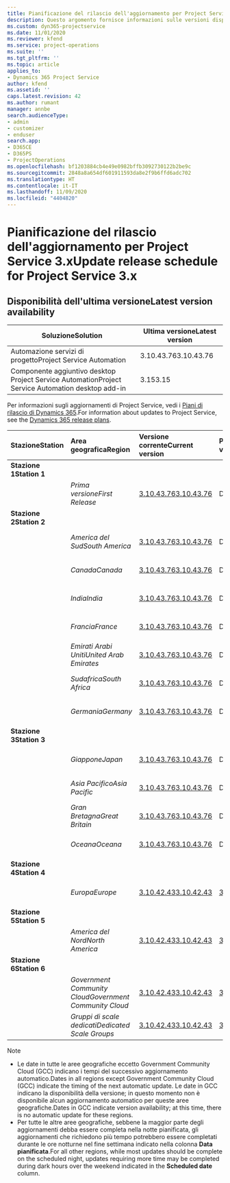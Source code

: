 ```yaml
---
title: Pianificazione del rilascio dell'aggiornamento per Project Service 3.x
description: Questo argomento fornisce informazioni sulle versioni disponibili e future di Dynamics 365 Project Service Automation.
ms.custom: dyn365-projectservice
ms.date: 11/01/2020
ms.reviewer: kfend
ms.service: project-operations
ms.suite: ''
ms.tgt_pltfrm: ''
ms.topic: article
applies_to:
- Dynamics 365 Project Service
author: kfend
ms.assetid: ''
caps.latest.revision: 42
ms.author: rumant
manager: annbe
search.audienceType:
- admin
- customizer
- enduser
search.app:
- D365CE
- D365PS
- ProjectOperations
ms.openlocfilehash: bf1203884cb4e49e0982bffb3092730122b2be9c
ms.sourcegitcommit: 2848a8a654df601911593da8e2f9b6ffd6adc702
ms.translationtype: HT
ms.contentlocale: it-IT
ms.lasthandoff: 11/09/2020
ms.locfileid: "4404820"
---
```

# <a name="update-release-schedule-for-project-service-3x"></a><span data-ttu-id="86fc0-103">Pianificazione del rilascio dell'aggiornamento per Project Service 3.x</span><span class="sxs-lookup"><span data-stu-id="86fc0-103">Update release schedule for Project Service 3.x</span></span>

## <a name="latest-version-availability"></a><span data-ttu-id="86fc0-104">Disponibilità dell'ultima versione</span><span class="sxs-lookup"><span data-stu-id="86fc0-104">Latest version availability</span></span>

| <span data-ttu-id="86fc0-105">Soluzione</span><span class="sxs-lookup"><span data-stu-id="86fc0-105">Solution</span></span>  | <span data-ttu-id="86fc0-106">Ultima versione</span><span class="sxs-lookup"><span data-stu-id="86fc0-106">Latest version</span></span> |
|-------|----|
| <span data-ttu-id="86fc0-107">Automazione servizi di progetto</span><span class="sxs-lookup"><span data-stu-id="86fc0-107">Project Service Automation</span></span>    | <span data-ttu-id="86fc0-108">3.10.43.76</span><span class="sxs-lookup"><span data-stu-id="86fc0-108">3.10.43.76</span></span> |
| <span data-ttu-id="86fc0-109">Componente aggiuntivo desktop Project Service Automation</span><span class="sxs-lookup"><span data-stu-id="86fc0-109">Project Service Automation desktop add-in</span></span>                | <span data-ttu-id="86fc0-110">3.15</span><span class="sxs-lookup"><span data-stu-id="86fc0-110">3.15</span></span>          |

<span data-ttu-id="86fc0-111">Per informazioni sugli aggiornamenti di Project Service, vedi i [Piani di rilascio di Dynamics 365](https://docs.microsoft.com/dynamics365/release-plans/).</span><span class="sxs-lookup"><span data-stu-id="86fc0-111">For information about updates to Project Service, see the [Dynamics 365 release plans](https://docs.microsoft.com/dynamics365/release-plans/).</span></span> 

| <span data-ttu-id="86fc0-112">Stazione</span><span class="sxs-lookup"><span data-stu-id="86fc0-112">Station</span></span>  | <span data-ttu-id="86fc0-113">Area geografica</span><span class="sxs-lookup"><span data-stu-id="86fc0-113">Region</span></span> | <span data-ttu-id="86fc0-114">Versione corrente</span><span class="sxs-lookup"><span data-stu-id="86fc0-114">Current version</span></span> | <span data-ttu-id="86fc0-115">Prossima versione</span><span class="sxs-lookup"><span data-stu-id="86fc0-115">Next version</span></span> |  <span data-ttu-id="86fc0-116">Data pianificata</span><span class="sxs-lookup"><span data-stu-id="86fc0-116">Scheduled date</span></span>
| :---   | :---   | :---   | :---   |:---   |         
|<span data-ttu-id="86fc0-117"><strong>Stazione 1</strong></span><span class="sxs-lookup"><span data-stu-id="86fc0-117"><strong>Station 1</strong></span></span> | |  |  | |
| | <span data-ttu-id="86fc0-118"><i>Prima versione</i></span><span class="sxs-lookup"><span data-stu-id="86fc0-118"><i>First Release</i></span></span> | [<span data-ttu-id="86fc0-119">3.10.43.76</span><span class="sxs-lookup"><span data-stu-id="86fc0-119">3.10.43.76</span></span>](whats-new-ur-25.md) | <span data-ttu-id="86fc0-120">Da definire</span><span class="sxs-lookup"><span data-stu-id="86fc0-120">TBD</span></span> | <span data-ttu-id="86fc0-121">20 novembre 2020</span><span class="sxs-lookup"><span data-stu-id="86fc0-121">November 20, 2020</span></span>
|<span data-ttu-id="86fc0-122"><strong>Stazione 2</strong></span><span class="sxs-lookup"><span data-stu-id="86fc0-122"><strong>Station 2</strong></span></span> | |  |  | |
| | <span data-ttu-id="86fc0-123"><i>America del Sud</i></span><span class="sxs-lookup"><span data-stu-id="86fc0-123"><i>South America</i></span></span> | [<span data-ttu-id="86fc0-124">3.10.43.76</span><span class="sxs-lookup"><span data-stu-id="86fc0-124">3.10.43.76</span></span>](whats-new-ur-25.md) | <span data-ttu-id="86fc0-125">Da definire</span><span class="sxs-lookup"><span data-stu-id="86fc0-125">TBD</span></span> | <span data-ttu-id="86fc0-126">27 novembre 2020</span><span class="sxs-lookup"><span data-stu-id="86fc0-126">November 27, 2020</span></span>
| | <span data-ttu-id="86fc0-127"><i>Canada</i></span><span class="sxs-lookup"><span data-stu-id="86fc0-127"><i>Canada</i></span></span> | [<span data-ttu-id="86fc0-128">3.10.43.76</span><span class="sxs-lookup"><span data-stu-id="86fc0-128">3.10.43.76</span></span>](whats-new-ur-25.md) | <span data-ttu-id="86fc0-129">Da definire</span><span class="sxs-lookup"><span data-stu-id="86fc0-129">TBD</span></span> | <span data-ttu-id="86fc0-130">27 novembre 2020</span><span class="sxs-lookup"><span data-stu-id="86fc0-130">November 27, 2020</span></span> 
| | <span data-ttu-id="86fc0-131"><i>India</i></span><span class="sxs-lookup"><span data-stu-id="86fc0-131"><i>India</i></span></span> | [<span data-ttu-id="86fc0-132">3.10.43.76</span><span class="sxs-lookup"><span data-stu-id="86fc0-132">3.10.43.76</span></span>](whats-new-ur-25.md) | <span data-ttu-id="86fc0-133">Da definire</span><span class="sxs-lookup"><span data-stu-id="86fc0-133">TBD</span></span> | <span data-ttu-id="86fc0-134">27 novembre 2020</span><span class="sxs-lookup"><span data-stu-id="86fc0-134">November 27, 2020</span></span>
| | <span data-ttu-id="86fc0-135"><i>Francia</i></span><span class="sxs-lookup"><span data-stu-id="86fc0-135"><i>France</i></span></span> | [<span data-ttu-id="86fc0-136">3.10.43.76</span><span class="sxs-lookup"><span data-stu-id="86fc0-136">3.10.43.76</span></span>](whats-new-ur-25.md) | <span data-ttu-id="86fc0-137">Da definire</span><span class="sxs-lookup"><span data-stu-id="86fc0-137">TBD</span></span> | <span data-ttu-id="86fc0-138">27 novembre 2020</span><span class="sxs-lookup"><span data-stu-id="86fc0-138">November 27, 2020</span></span>
| | <span data-ttu-id="86fc0-139"><i>Emirati Arabi Uniti</i></span><span class="sxs-lookup"><span data-stu-id="86fc0-139"><i>United Arab Emirates</i></span></span> | [<span data-ttu-id="86fc0-140">3.10.43.76</span><span class="sxs-lookup"><span data-stu-id="86fc0-140">3.10.43.76</span></span>](whats-new-ur-25.md) | <span data-ttu-id="86fc0-141">Da definire</span><span class="sxs-lookup"><span data-stu-id="86fc0-141">TBD</span></span> | <span data-ttu-id="86fc0-142">27 novembre 2020</span><span class="sxs-lookup"><span data-stu-id="86fc0-142">November 27, 2020</span></span>
| | <span data-ttu-id="86fc0-143"><i>Sudafrica</i></span><span class="sxs-lookup"><span data-stu-id="86fc0-143"><i>South Africa</i></span></span> | [<span data-ttu-id="86fc0-144">3.10.43.76</span><span class="sxs-lookup"><span data-stu-id="86fc0-144">3.10.43.76</span></span>](whats-new-ur-25.md) | <span data-ttu-id="86fc0-145">Da definire</span><span class="sxs-lookup"><span data-stu-id="86fc0-145">TBD</span></span> | <span data-ttu-id="86fc0-146">27 novembre 2020</span><span class="sxs-lookup"><span data-stu-id="86fc0-146">November 27, 2020</span></span>
| | <span data-ttu-id="86fc0-147"><i>Germania</i></span><span class="sxs-lookup"><span data-stu-id="86fc0-147"><i>Germany</i></span></span> | [<span data-ttu-id="86fc0-148">3.10.43.76</span><span class="sxs-lookup"><span data-stu-id="86fc0-148">3.10.43.76</span></span>](whats-new-ur-25.md) | <span data-ttu-id="86fc0-149">Da definire</span><span class="sxs-lookup"><span data-stu-id="86fc0-149">TBD</span></span> | <span data-ttu-id="86fc0-150">27 novembre 2020</span><span class="sxs-lookup"><span data-stu-id="86fc0-150">November 27, 2020</span></span>
|<span data-ttu-id="86fc0-151"><strong>Stazione 3</strong></span><span class="sxs-lookup"><span data-stu-id="86fc0-151"><strong>Station 3</strong></span></span> | |  |  | |
| | <span data-ttu-id="86fc0-152"><i>Giappone</i></span><span class="sxs-lookup"><span data-stu-id="86fc0-152"><i>Japan</i></span></span> | [<span data-ttu-id="86fc0-153">3.10.43.76</span><span class="sxs-lookup"><span data-stu-id="86fc0-153">3.10.43.76</span></span>](whats-new-ur-25.md) | <span data-ttu-id="86fc0-154">Da definire</span><span class="sxs-lookup"><span data-stu-id="86fc0-154">TBD</span></span> | <span data-ttu-id="86fc0-155">11 Dicembre 2020</span><span class="sxs-lookup"><span data-stu-id="86fc0-155">December 11, 2020</span></span>
| | <span data-ttu-id="86fc0-156"><i>Asia Pacifico</i></span><span class="sxs-lookup"><span data-stu-id="86fc0-156"><i>Asia Pacific</i></span></span> | [<span data-ttu-id="86fc0-157">3.10.43.76</span><span class="sxs-lookup"><span data-stu-id="86fc0-157">3.10.43.76</span></span>](whats-new-ur-25.md) | <span data-ttu-id="86fc0-158">Da definire</span><span class="sxs-lookup"><span data-stu-id="86fc0-158">TBD</span></span> | <span data-ttu-id="86fc0-159">11 Dicembre 2020</span><span class="sxs-lookup"><span data-stu-id="86fc0-159">December 11, 2020</span></span>
| | <span data-ttu-id="86fc0-160"><i>Gran Bretagna</i></span><span class="sxs-lookup"><span data-stu-id="86fc0-160"><i>Great Britain</i></span></span> | [<span data-ttu-id="86fc0-161">3.10.43.76</span><span class="sxs-lookup"><span data-stu-id="86fc0-161">3.10.43.76</span></span>](whats-new-ur-25.md) | <span data-ttu-id="86fc0-162">Da definire</span><span class="sxs-lookup"><span data-stu-id="86fc0-162">TBD</span></span> | <span data-ttu-id="86fc0-163">11 Dicembre 2020</span><span class="sxs-lookup"><span data-stu-id="86fc0-163">December 11, 2020</span></span>
| | <span data-ttu-id="86fc0-164"><i>Oceana</i></span><span class="sxs-lookup"><span data-stu-id="86fc0-164"><i>Oceana</i></span></span> | [<span data-ttu-id="86fc0-165">3.10.43.76</span><span class="sxs-lookup"><span data-stu-id="86fc0-165">3.10.43.76</span></span>](whats-new-ur-25.md) | <span data-ttu-id="86fc0-166">Da definire</span><span class="sxs-lookup"><span data-stu-id="86fc0-166">TBD</span></span> | <span data-ttu-id="86fc0-167">11 Dicembre 2020</span><span class="sxs-lookup"><span data-stu-id="86fc0-167">December 11, 2020</span></span>
|<span data-ttu-id="86fc0-168"><strong>Stazione 4</strong></span><span class="sxs-lookup"><span data-stu-id="86fc0-168"><strong>Station 4</strong></span></span> | |  |  | |
| | <span data-ttu-id="86fc0-169"><i>Europa</i></span><span class="sxs-lookup"><span data-stu-id="86fc0-169"><i>Europe</i></span></span> |[<span data-ttu-id="86fc0-170">3.10.42.43</span><span class="sxs-lookup"><span data-stu-id="86fc0-170">3.10.42.43</span></span>](whats-new-ur-24.md) | [<span data-ttu-id="86fc0-171">3.10.43.76</span><span class="sxs-lookup"><span data-stu-id="86fc0-171">3.10.43.76</span></span>](whats-new-ur-25.md) | <span data-ttu-id="86fc0-172">13 novembre 2020</span><span class="sxs-lookup"><span data-stu-id="86fc0-172">November 13, 2020</span></span>
|<span data-ttu-id="86fc0-173"><strong>Stazione 5</strong></span><span class="sxs-lookup"><span data-stu-id="86fc0-173"><strong>Station 5</strong></span></span> | |  |  | |
| | <span data-ttu-id="86fc0-174"><i>America del Nord</i></span><span class="sxs-lookup"><span data-stu-id="86fc0-174"><i>North America</i></span></span> |[<span data-ttu-id="86fc0-175">3.10.42.43</span><span class="sxs-lookup"><span data-stu-id="86fc0-175">3.10.42.43</span></span>](whats-new-ur-24.md) | [<span data-ttu-id="86fc0-176">3.10.43.76</span><span class="sxs-lookup"><span data-stu-id="86fc0-176">3.10.43.76</span></span>](whats-new-ur-25.md) | <span data-ttu-id="86fc0-177">20 novembre 2020</span><span class="sxs-lookup"><span data-stu-id="86fc0-177">November 20, 2020</span></span>
|<span data-ttu-id="86fc0-178"><strong>Stazione 6</strong></span><span class="sxs-lookup"><span data-stu-id="86fc0-178"><strong>Station 6</strong></span></span> | |  |  | |
| | <span data-ttu-id="86fc0-179"><i>Government Community Cloud</i></span><span class="sxs-lookup"><span data-stu-id="86fc0-179"><i>Government Community Cloud</i></span></span> |[<span data-ttu-id="86fc0-180">3.10.42.43</span><span class="sxs-lookup"><span data-stu-id="86fc0-180">3.10.42.43</span></span>](whats-new-ur-24.md) | [<span data-ttu-id="86fc0-181">3.10.43.76</span><span class="sxs-lookup"><span data-stu-id="86fc0-181">3.10.43.76</span></span>](whats-new-ur-25.md) | <span data-ttu-id="86fc0-182">20 novembre 2020</span><span class="sxs-lookup"><span data-stu-id="86fc0-182">November 20, 2020</span></span>
| | <span data-ttu-id="86fc0-183"><i>Gruppi di scale dedicati</i></span><span class="sxs-lookup"><span data-stu-id="86fc0-183"><i>Dedicated Scale Groups</i></span></span> |[<span data-ttu-id="86fc0-184">3.10.42.43</span><span class="sxs-lookup"><span data-stu-id="86fc0-184">3.10.42.43</span></span>](whats-new-ur-24.md) | [<span data-ttu-id="86fc0-185">3.10.43.76</span><span class="sxs-lookup"><span data-stu-id="86fc0-185">3.10.43.76</span></span>](whats-new-ur-25.md) | <span data-ttu-id="86fc0-186">27 novembre 2020</span><span class="sxs-lookup"><span data-stu-id="86fc0-186">November 27, 2020</span></span>

>[!Note]
> - <span data-ttu-id="86fc0-187">Le date in tutte le aree geografiche eccetto Government Community Cloud (GCC) indicano i tempi del successivo aggiornamento automatico.</span><span class="sxs-lookup"><span data-stu-id="86fc0-187">Dates in all regions except Government Community Cloud (GCC) indicate the timing of the next automatic update.</span></span> <span data-ttu-id="86fc0-188">Le date in GCC indicano la disponibilità della versione; in questo momento non è disponibile alcun aggiornamento automatico per queste aree geografiche.</span><span class="sxs-lookup"><span data-stu-id="86fc0-188">Dates in GCC indicate version availability; at this time, there is no automatic update for these regions.</span></span>
> - <span data-ttu-id="86fc0-189">Per tutte le altre aree geografiche, sebbene la maggior parte degli aggiornamenti debba essere completa nella notte pianificata, gli aggiornamenti che richiedono più tempo potrebbero essere completati durante le ore notturne nel fine settimana indicato nella colonna **Data pianificata**.</span><span class="sxs-lookup"><span data-stu-id="86fc0-189">For all other regions, while most updates should be complete on the scheduled night, updates requiring more time may be completed during dark hours over the weekend indicated in the **Scheduled date** column.</span></span>
